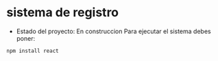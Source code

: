 <h1> sistema de registro </h1>

- Estado del proyecto: En construccion
Para ejecutar el sistema debes poner:

```npm install react```

